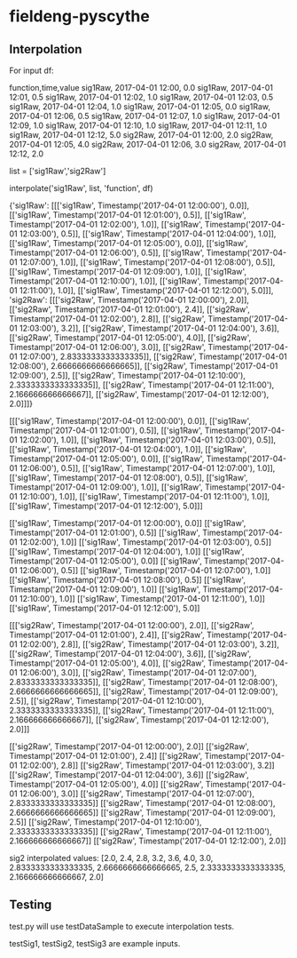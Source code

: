# fieldeng-pyscythe

## Interpolation

For input df:

function,time,value
sig1Raw, 2017-04-01 12:00, 0.0
sig1Raw, 2017-04-01 12:01, 0.5
sig1Raw, 2017-04-01 12:02, 1.0
sig1Raw, 2017-04-01 12:03, 0.5
sig1Raw, 2017-04-01 12:04, 1.0
sig1Raw, 2017-04-01 12:05, 0.0
sig1Raw, 2017-04-01 12:06, 0.5
sig1Raw, 2017-04-01 12:07, 1.0
sig1Raw, 2017-04-01 12:09, 1.0
sig1Raw, 2017-04-01 12:10, 1.0
sig1Raw, 2017-04-01 12:11, 1.0
sig1Raw, 2017-04-01 12:12, 5.0
sig2Raw, 2017-04-01 12:00, 2.0
sig2Raw, 2017-04-01 12:05, 4.0
sig2Raw, 2017-04-01 12:06, 3.0
sig2Raw, 2017-04-01 12:12, 2.0

list = ['sig1Raw','sig2Raw']

interpolate('sig1Raw', list, 'function', df)

{'sig1Raw': [[['sig1Raw', Timestamp('2017-04-01 12:00:00'), 0.0]], [['sig1Raw', Timestamp('2017-04-01 12:01:00'), 0.5]], [['sig1Raw', Timestamp('2017-04-01 12:02:00'), 1.0]], [['sig1Raw', Timestamp('2017-04-01 12:03:00'), 0.5]], [['sig1Raw', Timestamp('2017-04-01 12:04:00'), 1.0]], [['sig1Raw', Timestamp('2017-04-01 12:05:00'), 0.0]], [['sig1Raw', Timestamp('2017-04-01 12:06:00'), 0.5]], [['sig1Raw', Timestamp('2017-04-01 12:07:00'), 1.0]], [['sig1Raw', Timestamp('2017-04-01 12:08:00'), 0.5]], [['sig1Raw', Timestamp('2017-04-01 12:09:00'), 1.0]], [['sig1Raw', Timestamp('2017-04-01 12:10:00'), 1.0]], [['sig1Raw', Timestamp('2017-04-01 12:11:00'), 1.0]], [['sig1Raw', Timestamp('2017-04-01 12:12:00'), 5.0]]], 'sig2Raw': [[['sig2Raw', Timestamp('2017-04-01 12:00:00'), 2.0]], [['sig2Raw', Timestamp('2017-04-01 12:01:00'), 2.4]], [['sig2Raw', Timestamp('2017-04-01 12:02:00'), 2.8]], [['sig2Raw', Timestamp('2017-04-01 12:03:00'), 3.2]], [['sig2Raw', Timestamp('2017-04-01 12:04:00'), 3.6]], [['sig2Raw', Timestamp('2017-04-01 12:05:00'), 4.0]], [['sig2Raw', Timestamp('2017-04-01 12:06:00'), 3.0]], [['sig2Raw', Timestamp('2017-04-01 12:07:00'), 2.8333333333333335]], [['sig2Raw', Timestamp('2017-04-01 12:08:00'), 2.6666666666666665]], [['sig2Raw', Timestamp('2017-04-01 12:09:00'), 2.5]], [['sig2Raw', Timestamp('2017-04-01 12:10:00'), 2.3333333333333335]], [['sig2Raw', Timestamp('2017-04-01 12:11:00'), 2.166666666666667]], [['sig2Raw', Timestamp('2017-04-01 12:12:00'), 2.0]]]}

[[['sig1Raw', Timestamp('2017-04-01 12:00:00'), 0.0]], [['sig1Raw', Timestamp('2017-04-01 12:01:00'), 0.5]], [['sig1Raw', Timestamp('2017-04-01 12:02:00'), 1.0]], [['sig1Raw', Timestamp('2017-04-01 12:03:00'), 0.5]], [['sig1Raw', Timestamp('2017-04-01 12:04:00'), 1.0]], [['sig1Raw', Timestamp('2017-04-01 12:05:00'), 0.0]], [['sig1Raw', Timestamp('2017-04-01 12:06:00'), 0.5]], [['sig1Raw', Timestamp('2017-04-01 12:07:00'), 1.0]], [['sig1Raw', Timestamp('2017-04-01 12:08:00'), 0.5]], [['sig1Raw', Timestamp('2017-04-01 12:09:00'), 1.0]], [['sig1Raw', Timestamp('2017-04-01 12:10:00'), 1.0]], [['sig1Raw', Timestamp('2017-04-01 12:11:00'), 1.0]], [['sig1Raw', Timestamp('2017-04-01 12:12:00'), 5.0]]]


[['sig1Raw', Timestamp('2017-04-01 12:00:00'), 0.0]]
[['sig1Raw', Timestamp('2017-04-01 12:01:00'), 0.5]]
[['sig1Raw', Timestamp('2017-04-01 12:02:00'), 1.0]]
[['sig1Raw', Timestamp('2017-04-01 12:03:00'), 0.5]]
[['sig1Raw', Timestamp('2017-04-01 12:04:00'), 1.0]]
[['sig1Raw', Timestamp('2017-04-01 12:05:00'), 0.0]]
[['sig1Raw', Timestamp('2017-04-01 12:06:00'), 0.5]]
[['sig1Raw', Timestamp('2017-04-01 12:07:00'), 1.0]]
[['sig1Raw', Timestamp('2017-04-01 12:08:00'), 0.5]]
[['sig1Raw', Timestamp('2017-04-01 12:09:00'), 1.0]]
[['sig1Raw', Timestamp('2017-04-01 12:10:00'), 1.0]]
[['sig1Raw', Timestamp('2017-04-01 12:11:00'), 1.0]]
[['sig1Raw', Timestamp('2017-04-01 12:12:00'), 5.0]]



[[['sig2Raw', Timestamp('2017-04-01 12:00:00'), 2.0]], [['sig2Raw', Timestamp('2017-04-01 12:01:00'), 2.4]], [['sig2Raw', Timestamp('2017-04-01 12:02:00'), 2.8]], [['sig2Raw', Timestamp('2017-04-01 12:03:00'), 3.2]], [['sig2Raw', Timestamp('2017-04-01 12:04:00'), 3.6]], [['sig2Raw', Timestamp('2017-04-01 12:05:00'), 4.0]], [['sig2Raw', Timestamp('2017-04-01 12:06:00'), 3.0]], [['sig2Raw', Timestamp('2017-04-01 12:07:00'), 2.8333333333333335]], [['sig2Raw', Timestamp('2017-04-01 12:08:00'), 2.6666666666666665]], [['sig2Raw', Timestamp('2017-04-01 12:09:00'), 2.5]], [['sig2Raw', Timestamp('2017-04-01 12:10:00'), 2.3333333333333335]], [['sig2Raw', Timestamp('2017-04-01 12:11:00'), 2.166666666666667]], [['sig2Raw', Timestamp('2017-04-01 12:12:00'), 2.0]]]


[['sig2Raw', Timestamp('2017-04-01 12:00:00'), 2.0]]
[['sig2Raw', Timestamp('2017-04-01 12:01:00'), 2.4]]
[['sig2Raw', Timestamp('2017-04-01 12:02:00'), 2.8]]
[['sig2Raw', Timestamp('2017-04-01 12:03:00'), 3.2]]
[['sig2Raw', Timestamp('2017-04-01 12:04:00'), 3.6]]
[['sig2Raw', Timestamp('2017-04-01 12:05:00'), 4.0]]
[['sig2Raw', Timestamp('2017-04-01 12:06:00'), 3.0]]
[['sig2Raw', Timestamp('2017-04-01 12:07:00'), 2.8333333333333335]]
[['sig2Raw', Timestamp('2017-04-01 12:08:00'), 2.6666666666666665]]
[['sig2Raw', Timestamp('2017-04-01 12:09:00'), 2.5]]
[['sig2Raw', Timestamp('2017-04-01 12:10:00'), 2.3333333333333335]]
[['sig2Raw', Timestamp('2017-04-01 12:11:00'), 2.166666666666667]]
[['sig2Raw', Timestamp('2017-04-01 12:12:00'), 2.0]]

sig2 interpolated values:
[2.0, 2.4, 2.8, 3.2, 3.6, 4.0, 3.0, 2.8333333333333335, 2.6666666666666665, 2.5, 2.3333333333333335, 2.166666666666667, 2.0]


## Testing

test.py will use testDataSample to execute interpolation tests.

testSig1, testSig2, testSig3 are example inputs.





